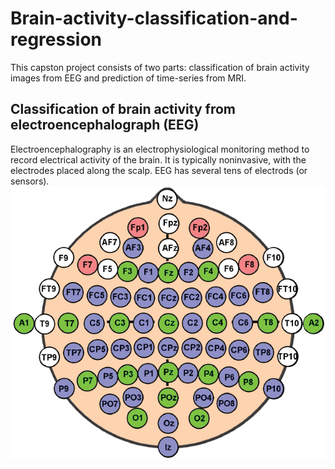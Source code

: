 # Brain-activity-classification-and-regression
This capston project consists of two parts: classification of brain activity images from EEG and prediction of time-series from MRI.

## Classification of brain activity from electroencephalograph (EEG)
Electroencephalography is an electrophysiological monitoring method to record electrical activity of the brain. It is typically noninvasive, with the electrodes placed along the scalp. EEG has several tens of electrods (or sensors).
![](images/fig1.png)
